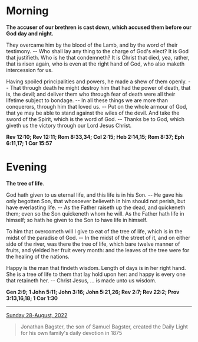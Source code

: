 # Morning

**The accuser of our brethren is cast down, which accused them before our God day and night.**
 
They overcame him by the blood of the Lamb, and by the word of their testimony. -- Who shall lay any thing to the charge of God's elect? It is God that justifieth. Who is he that condemneth? It is Christ that died, yea, rather, that is risen again, who is even at the right hand of God, who also maketh intercession for us.
 
Having spoiled principalities and powers, he made a shew of them openly. -- That through death he might destroy him that had the power of death, that is, the devil; and deliver them who through fear of death were all their lifetime subject to bondage. -- In all these things we are more than conquerors, through him that loved us. -- Put on the whole armour of God, that ye may be able to stand against the wiles of the devil. And take the sword of the Spirit, which is the word of God. -- Thanks be to God, which giveth us the victory through our Lord Jesus Christ.  

**Rev 12:10; Rev 12:11; Rom 8:33,34; Col 2:15; Heb 2:14,15; Rom 8:37; Eph 6:11,17; 1 Cor 15:57**

# Evening

**The tree of life**.
 
God hath given to us eternal life, and this life is in his Son. -- He gave his only begotten Son, that whosoever believeth in him should not perish, but have everlasting life. -- As the Father raiseth up the dead, and quickeneth them; even so the Son quickeneth whom he will. As the Father hath life in himself; so hath he given to the Son to have life in himself.
 
To him that overcometh will I give to eat of the tree of life, which is in the midst of the paradise of God. -- In the midst of the street of it, and on either side of the river, was there the tree of life, which bare twelve manner of fruits, and yielded her fruit every month: and the leaves of the tree were for the healing of the nations.
 
Happy is the man that findeth wisdom. Length of days is in her right hand. She is a tree of life to them that lay hold upon her: and happy is every one that retaineth her. -- Christ Jesus, ... is made unto us wisdom.  

**Gen 2:9; 1 John 5:11; John 3:16; John 5:21,26; Rev 2:7; Rev 22:2; Prov 3:13,16,18; 1 Cor 1:30**

---

[Sunday 28-August, 2022](https://t.me/s/daily_light)

> Jonathan Bagster, the son of Samuel Bagster, created the Daily Light for his own family's daily devotion in 1875

